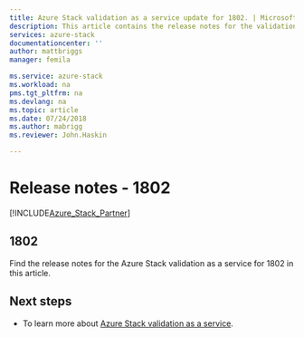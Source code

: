 ```yaml
---
title: Azure Stack validation as a service update for 1802. | Microsoft Docs
description: This article contains the release notes for the validation as a service update for 1802 for Azure Stack.
services: azure-stack
documentationcenter: ''
author: mattbriggs
manager: femila

ms.service: azure-stack
ms.workload: na
pms.tgt_pltfrm: na
ms.devlang: na
ms.topic: article
ms.date: 07/24/2018
ms.author: mabrigg
ms.reviewer: John.Haskin

---
```


# Release notes - 1802

[!INCLUDE[Azure_Stack_Partner](./includes/azure-stack-partner-appliesto.md)]

## 1802

Find the release notes for the Azure Stack validation as a service for 1802 in this article.

## Next steps

- To learn more about [Azure Stack validation as a service](https://docs.microsoft.com/azure/azure-stack/partner).